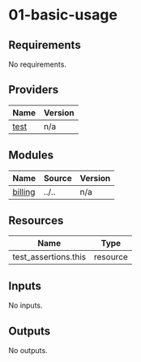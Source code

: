 # 01-basic-usage

<!-- BEGINNING OF PRE-COMMIT-TERRAFORM DOCS HOOK -->
## Requirements

No requirements.

## Providers

| Name | Version |
|------|---------|
| <a name="provider_test"></a> [test](#provider\_test) | n/a |

## Modules

| Name | Source | Version |
|------|--------|---------|
| <a name="module_billing"></a> [billing](#module\_billing) | ../.. | n/a |

## Resources

| Name | Type |
|------|------|
| test_assertions.this | resource |

## Inputs

No inputs.

## Outputs

No outputs.
<!-- END OF PRE-COMMIT-TERRAFORM DOCS HOOK -->
